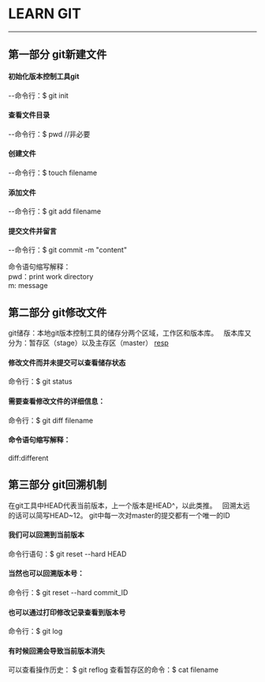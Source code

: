 # LEARN GIT
___

## 第一部分 git新建文件

#### 初始化版本控制工具git  
--命令行：$ git init
#### 查看文件目录
--命令行：$ pwd  //非必要
#### 创建文件  
--命令行：$ touch filename  
#### 添加文件  
--命令行：$ git add filename  
#### 提交文件并留言  
--命令行：$ git commit -m "content"

命令语句缩写解释：  
pwd：print work directory  
m: message  

## 第二部分 git修改文件

git储存：本地git版本控制工具的储存分两个区域，工作区和版本库。  
版本库又分为：暂存区（stage）以及主存区（master）
[resp](./img/git-stage.jpg)
#### 修改文件而并未提交可以查看储存状态
命令行：$ git status
#### 需要查看修改文件的详细信息：  
命令行：$ git diff filename  

#### 命令语句缩写解释：
diff:different

## 第三部分 git回溯机制

在git工具中HEAD代表当前版本，上一个版本是HEAD^，以此类推。  
回溯太远的话可以简写HEAD~12。
git中每一次对master的提交都有一个唯一的ID  
#### 我们可以回溯到当前版本
命令行语句：$ git reset --hard HEAD  
#### 当然也可以回溯版本号：  
命令行：$ git reset --hard commit_ID  
#### 也可以通过打印修改记录查看到版本号  
命令行：$ git log  
#### 有时候回溯会导致当前版本消失  
可以查看操作历史： $ git reflog
查看暂存区的命令：$ cat filename
